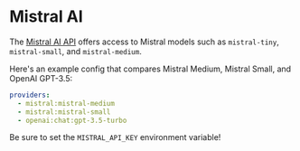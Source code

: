 # Mistral AI

The [Mistral AI API](https://docs.mistral.ai/api/) offers access to Mistral models such as `mistral-tiny`, `mistral-small`, and `mistral-medium`.

Here's an example config that compares Mistral Medium, Mistral Small, and OpenAI GPT-3.5:

```yaml
providers:
  - mistral:mistral-medium
  - mistral:mistral-small
  - openai:chat:gpt-3.5-turbo
```

Be sure to set the `MISTRAL_API_KEY` environment variable!